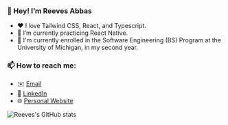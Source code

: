  ### 👋 Hey! I’m Reeves Abbas
 
- ❤️ I love Tailwind CSS, React, and Typescript.
- 🌱 I’m currently practicing React Native.
- 💼 I'm currently enrolled in the Software Engineering (BS) Program at the University of Michigan, in my second year.

### 📫 How to reach me:

- ✉️ [Email](mailto:reeves.abbas@gmail.com)
- 🔗 [LinkedIn](https://www.linkedin.com/in/reeves-abbas-989a03209/)
- 🌐 [Personal Website](https://reevesabbas.com)

![Reeves's GitHub stats](https://github-stats-git-main-reevesabbas.vercel.app/api?username=reevesabbas&show_icons=true&theme=radical)

